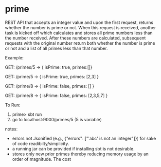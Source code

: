 # prime
REST API that accepts an integer value and upon the first request, returns whether the number is prime or not. When this request is received, another task is kicked off which calculates and stores all prime numbers less than the number received. After these numbers are calculated, subsequent requests with the original number return both whether the number is prime or not and a list of all primes less than that number.

Example:

GET: /primes/5
-> { isPrime: true, primes:[]}

GET: /prime/5
-> { isPrime: true, primes: [2,3] }

GET: /prime/8
-> { isPrime: false, primes: [] }

GET: /prime/8
-> { isPrime: false, primes: [2,3,5,7] }

To Run:

1. prime> sbt run
2. go to localhost:9000/primes/5 (5 is variable)

notes:
 - errors not Jsonified (e.g., {"errors": ["'abc' is not an integer"]}) for sake of code readibilty/simplicity.
 - a running jar can be provided if installing sbt is not desirable.
 - stores only new prior primes thereby reducing memory usage by an order of magnitude. The cost 